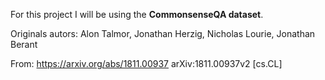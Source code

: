 For this project I will be using the **CommonsenseQA dataset**.

Originals autors: 
Alon Talmor, Jonathan Herzig, Nicholas Lourie, Jonathan Berant 

From: https://arxiv.org/abs/1811.00937
arXiv:1811.00937v2 [cs.CL]

